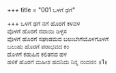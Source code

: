 +++
title = "001 ಒಳಗೆ ಢಗೆ"

+++
ಒಳಗೆ ಢಗೆ ನಗೆ ಹೊರಗೆ ಕಳವಳ  
ವೊಳಗೆ ಹೊರಗೆ ನವಾಯಿ ಡಿಳ್ಳಸ  
ವೊಳಗೆ ಹೊರಗೆ ಸಘಾಡಮದ ಬಲುಬೇಗೆಯೊಳಗೊಳಗೆ  
ಬಲುಹು ಹೊರಗೆ ಪರಾಭವದ ಕಂ  
ದೊಳಗೆ ಕಡುಹಿನ ಕಲಿತನದ ಹಳ  
ಹಳಿಕೆ ಹೊರಗೆ ಮಹೀಶ ಹದನಿದು ನಿನ್ನ ನಂದನನ     ॥1॥